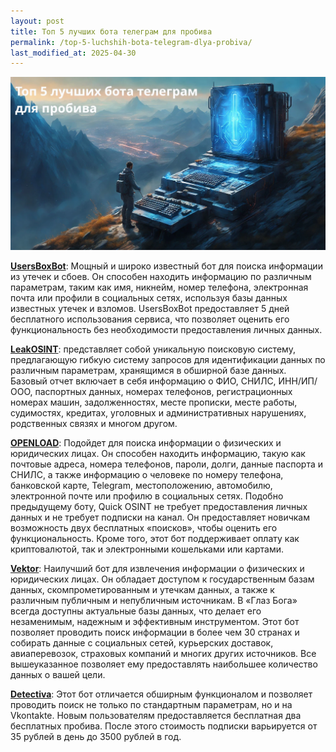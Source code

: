 ```yaml
---
layout: post
title: Топ 5 лучших бота телеграм для пробива
permalink: /top-5-luchshih-bota-telegram-dlya-probiva/
last_modified_at: 2025-04-30
---
```

![](/images/bot_images.webp)

[**UsersBoxBot**](/usersbox/): Мощный и широко известный бот для поиска информации из утечек и сбоев. Он способен находить информацию по различным параметрам, таким как имя, никнейм, номер телефона, электронная почта или профили в социальных сетях, используя базы данных известных утечек и взломов. UsersBoxBot предоставляет 5 дней бесплатного использования сервиса, что позволяет оценить его функциональность без необходимости предоставления личных данных.

[**LeakOSINT**](/LeakOSINT/): представляет собой уникальную поисковую систему, предлагающую гибкую систему запросов для идентификации данных по различным параметрам, хранящимся в обширной базе данных. Базовый отчет включает в себя информацию о ФИО, СНИЛС, ИНН/ИП/ООО, паспортных данных, номерах телефонов, регистрационных номерах машин, задолженностях, месте прописки, месте работы, судимостях, кредитах, уголовных и административных нарушениях, родственных связях и многом другом.

[**OPENLOAD**](/OPENLOAD/): Подойдет для поиска информации о физических и юридических лицах. Он способен находить информацию, такую как почтовые адреса, номера телефонов, пароли, долги, данные паспорта и СНИЛС, а также информацию о человеке по номеру телефона, банковской карте, Telegram, местоположению, автомобилю, электронной почте или профилю в социальных сетях. Подобно предыдущему боту, Quick OSINT не требует предоставления личных данных и не требует подписки на канал. Он предоставляет новичкам возможность двух бесплатных «поисков», чтобы оценить его функциональность. Кроме того, этот бот поддерживает оплату как криптовалютой, так и электронными кошельками или картами.

[**Vektor**](/Vektor/): Наилучший бот для извлечения информации о физических и юридических лицах. Он обладает доступом к государственным базам данных, скомпрометированным и утечкам данных, а также к различным публичным и непубличным источникам. В «Глаз Бога» всегда доступны актуальные базы данных, что делает его незаменимым, надежным и эффективным инструментом. Этот бот позволяет проводить поиск информации в более чем 30 странах и собирать данные с социальных сетей, курьерских доставок, авиаперевозок, страховых компаний и многих других источников. Все вышеуказанное позволяет ему предоставлять наибольшее количество данных о вашей цели.

[**Detectiva**](/Detectiva/): Этот бот отличается обширным функционалом и позволяет проводить поиск не только по стандартным параметрам, но и на Vkontakte. Новым пользователям предоставляется бесплатная два бесплатных пробива. После этого стоимость подписки варьируется от 35 рублей в день до 3500 рублей в год.
